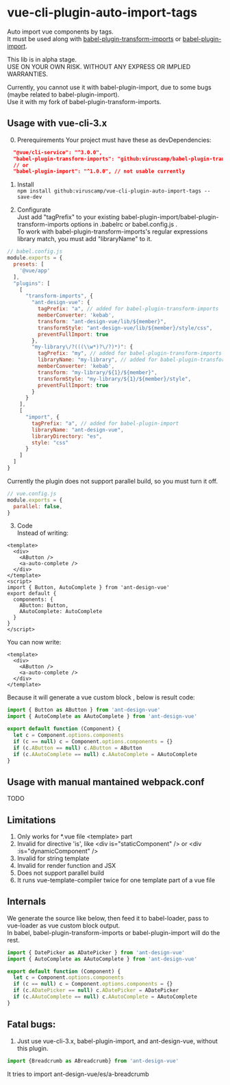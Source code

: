 # vue-cli-plugin-auto-import-tags
Auto import vue components by tags.  
It must be used along with [babel-plugin-transform-imports](https://github.com/viruscamp/babel-plugin-transform-imports/tree/babel-7) or [babel-plugin-import](https://github.com/ant-design/babel-plugin-import).

This lib is in alpha stage.  
USE ON YOUR OWN RISK. WITHOUT ANY EXPRESS OR IMPLIED WARRANTIES.

Currently, you cannot use it with babel-plugin-import, due to some bugs (maybe related to babel-plugin-import).  
Use it with my fork of babel-plugin-transform-imports.

## Usage with vue-cli-3.x
0. Prerequirements  Your project must have these as devDependencies:
```json
  "@vue/cli-service": "^3.0.0",
  "babel-plugin-transform-imports": "github:viruscamp/babel-plugin-transform-imports#babel-7",
  // or
  "babel-plugin-import": "^1.0.0", // not usable currently
```

1. Install  
```npm install github:viruscamp/vue-cli-plugin-auto-import-tags --save-dev```

2. Configurate  
Just add "tagPrefix" to your existing babel-plugin-import/babel-plugin-transform-imports options in .babelrc or babel.config.js .  
To work with babel-plugin-transform-imports's regular expressions library match, you must add "libraryName" to it.
```javascript
// babel.config.js
module.exports = {
  presets: [
    '@vue/app'
  ],
  "plugins": [
    [
      "transform-imports", {
        "ant-design-vue": {
          tagPrefix: "a", // added for babel-plugin-transform-imports
          memberConverter: 'kebab',
          transform: "ant-design-vue/lib/${member}",
          transformStyle: "ant-design-vue/lib/${member}/style/css",
          preventFullImport: true
        },
        "my-library\/?(((\\w*)?\/?)*)": {
          tagPrefix: "my", // added for babel-plugin-transform-imports
          libraryName: "my-library", // added for babel-plugin-transform-imports's regular expressions library match
          memberConverter: 'kebab',
          transform: "my-library/${1}/${member}",
          transformStyle: "my-library/${1}/${member}/style",
          preventFullImport: true
        }
      }
    ],
    [
      "import", {
        tagPrefix: "a", // added for babel-plugin-import
        libraryName: "ant-design-vue",
        libraryDirectory: "es",
        style: "css"
      }
    ]
  ]
}
```
Currently the plugin does not support parallel build, so you must turn it off.
```javascript
// vue.config.js
module.exports = {
  parallel: false,
}
```

3. Code  
Instead of writing:  
```vue
<template>
  <div>
    <AButton />
    <a-auto-complete />
  </div>
</template>
<script>
import { Button, AutoComplete } from 'ant-design-vue'
export default {
  components: {
    AButton: Button,
    AAutoComplete: AutoComplete
  }
}
</script>
```
You can now write:  
```vue
<template>
  <div>
    <AButton />
    <a-auto-complete />
  </div>
</template>
```
Because it will generate a vue custom block , below is result code:  
```javascript
import { Button as AButton } from 'ant-design-vue'
import { AutoComplete as AAutoComplete } from 'ant-design-vue'

export default function (Component) {
  let c = Component.options.components
  if (c == null) c = Component.options.components = {}
  if (c.AButton == null) c.AButton = AButton
  if (c.AAutoComplete == null) c.AAutoComplete = AAutoComplete
}
```

## Usage with manual mantained webpack.conf
TODO

## Limitations
1. Only works for *.vue file \<template\> part
2. Invalid for directive 'is', like \<div is="staticComponent" /\> or \<div :is="dynamicComponent" /\>
3. Invalid for string template
4. Invalid for render function and JSX
5. Does not support parallel build
6. It runs vue-template-compiler twice for one template part of a vue file

## Internals
We generate the source like below, then feed it to babel-loader, pass to vue-loader as vue custom block output.  
In babel, babel-plugin-transform-imports or babel-plugin-import will do the rest.
```javascript
import { DatePicker as ADatePicker } from 'ant-design-vue'
import { AutoComplete as AAutoComplete } from 'ant-design-vue'

export default function (Component) {
  let c = Component.options.components
  if (c == null) c = Component.options.components = {}
  if (c.ADatePicker == null) c.ADatePicker = ADatePicker
  if (c.AAutoComplete == null) c.AAutoComplete = AAutoComplete
}
```

## Fatal bugs:
1. Just use vue-cli-3.x, babel-plugin-import, and ant-design-vue, without this plugin.  
```javascript
import {Breadcrumb as ABreadcrumb} from 'ant-design-vue'
```
It tries to import ant-design-vue/es/a-breadcrumb

